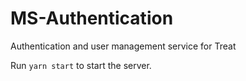 # MS-Authentication

Authentication and user management service for Treat

Run ``yarn start`` to start the server.

